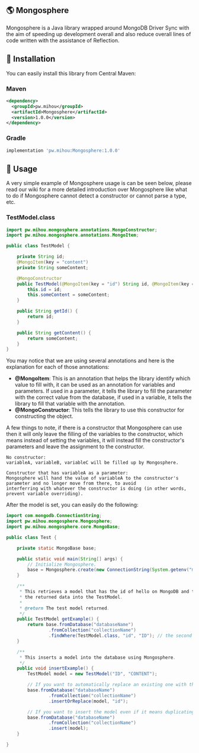 ## 🌎 Mongosphere
Mongosphere is a Java library wrapped around MongoDB Driver Sync with the aim of speeding up development overall and also 
reduce overall lines of code written with the assistance of Reflection.

## 🎂 Installation
You can easily install this library from Central Maven:

### Maven
```xml
<dependency>
  <groupId>pw.mihou</groupId>
  <artifactId>Mongosphere</artifactId>
  <version>1.0.0</version>
</dependency>
```

### Gradle
```groovy
implementation 'pw.mihou:Mongosphere:1.0.0'
```

## 💬 Usage
A very simple example of Mongosphere usage is can be seen below, please read our wiki for a more detailed
introduction over Mongosphere like what to do if Mongosphere cannot detect a constructor or cannot parse a type, etc.

### TestModel.class

```java
import pw.mihou.mongosphere.annotations.MongoConstructor;
import pw.mihou.mongosphere.annotations.MongoItem;

public class TestModel {

    private String id;
    @MongoItem(key = "content")
    private String someContent;

    @MongoConstructor
    public TestModel(@MongoItem(key = "id") String id, @MongoItem(key = "content") String someContent) {
        this.id = id;
        this.someContent = someContent;
    }

    public String getId() {
        return id;
    }

    public String getContent() {
        return someContent;
    }
}
```

You may notice that we are using several annotations and here is the explanation for each of those annotations:
- **@MongoItem**: This is an annotation that helps the library identify which value to fill with, it can be used as
an annotation for variables and parameters. If used in a parameter, it tells the library to fill the parameter with the correct value from the database,
if used in a variable, it tells the library to fill that variable with the annotation.
- **@MongoConstructor**: This tells the library to use this constructor for constructing the object.

A few things to note, if there is a constructor that Mongosphere can use then it will only leave the filling of the variables to the constructor, which 
means instead of setting the variables, it will instead fill the constructor's parameters and leave the assignment to the constructor.

```
No constructor:
variableA, variableB, variableC will be filled up by Mongosphere.

Constructor that has variableA as a parameter:
Mongosphere will hand the value of variableA to the constructor's parameter and no longer move from there, to avoid 
interferring with whatever the constructor is doing (in other words, prevent variable overriding).
```

After the model is set, you can easily do the following:
```java
import com.mongodb.ConnectionString;
import pw.mihou.mongosphere.Mongosphere;
import pw.mihou.mongosphere.core.MongoBase;

public class Test {

    private static MongoBase base;

    public static void main(String[] args) {
        // Initialize Mongosphere.
        base = Mongosphere.create(new ConnectionString(System.getenv("mongodb")));;
    }

    /**
     * This retrieves a model that has the id of hello on MongoDB and turn
     * the returned data into the TestModel.
     *
     * @return The test model returned.
     */
    public TestModel getExample() {
        return base.fromDatabase("databaseName")
                .fromCollection("collectionName")
                .findWhere(TestModel.class, "id", "ID"); // the second ID refers to the value below.
    }

    /**
     * This inserts a model into the database using Mongosphere.
     */
    public void insertExample() {
        TestModel model = new TestModel("ID", "CONTENT");

        // If you want to automatically replace an existing one with the newer model.
        base.fromDatabase("databaseName")
                .fromCollection("collectionName")
                .insertOrReplace(model, "id");

        // If you want to insert the model even if it means duplicating it.
        base.fromDatabase("databaseName")
                .fromCollection("collectionName")
                .insert(model);
    }

}
```
